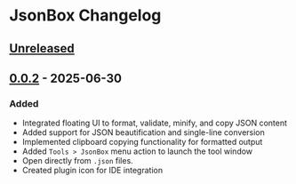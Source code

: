 <!-- Keep a Changelog guide -> https://keepachangelog.com -->

# JsonBox Changelog

## [Unreleased]

## [0.0.2] - 2025-06-30

### Added

- Integrated floating UI to format, validate, minify, and copy JSON content
- Added support for JSON beautification and single-line conversion
- Implemented clipboard copying functionality for formatted output
- Added `Tools > JsonBox` menu action to launch the tool window
- Open directly from `.json` files.
- Created plugin icon for IDE integration

[Unreleased]: https://github.com/iammohdzaki/JsonBox/compare/v0.0.2...HEAD
[0.0.2]: https://github.com/iammohdzaki/JsonBox/commits/v0.0.2
